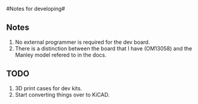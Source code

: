 #Notes for developing#

## Notes ##
1. No external programmer is required for the dev board.
2. There is a distinction between the board that I have (OM13058) and the Manley model refered to in the docs.

## TODO ##
1. 3D print cases for dev kits.
2. Start converting things over to KiCAD.